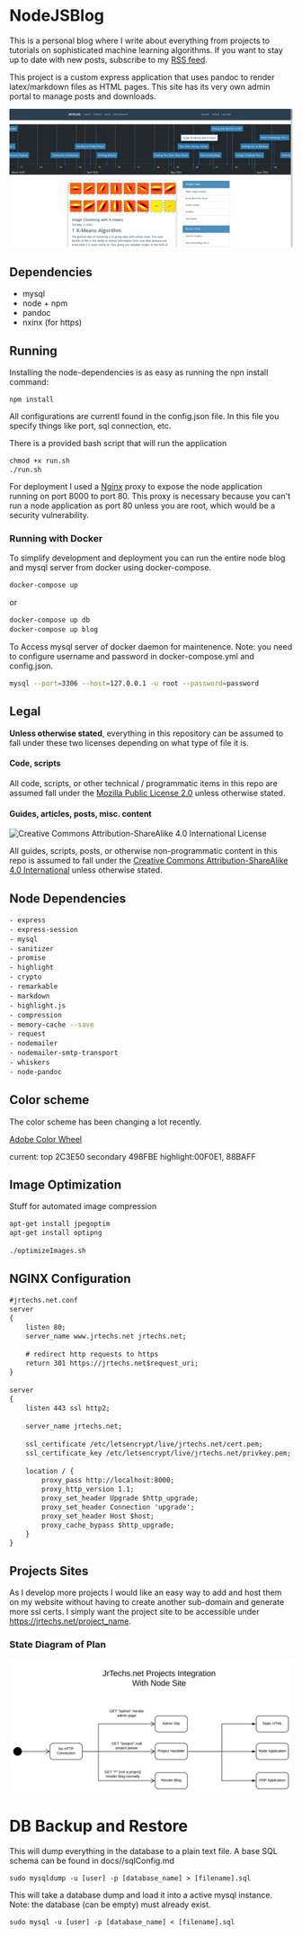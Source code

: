# NodeJSBlog

This is a personal blog where I write about everything from projects to tutorials on sophisticated machine learning algorithms. 
If you want to stay up to date with new posts, subscribe to my [RSS feed](https://jrtechs.net/rss).

This project is a custom express application that uses pandoc to render latex/markdown files as HTML pages. 
This site has its very own admin portal to manage posts and downloads.

![Posts Page](docs/postsPage.png)

## Dependencies

- mysql
- node + npm
- pandoc
- nxinx (for https)

## Running

Installing the node-dependencies is as easy as running the npn install command:

```
npm install
```

All configurations are currentl found in the config.json file.
In this file you specify things like port, sql connection, etc.

There is a provided bash script that will run the application

```
chmod +x run.sh
./run.sh
```


For deployment I used a [Nginx](https://www.digitalocean.com/community/tutorials/how-to-set-up-a-node-js-application-for-production-on-ubuntu-16-04) 
proxy to expose the node application running on port 8000 to port 80. This proxy is necessary
because you can't run a node application as port 80 unless you are root, which would be a 
security vulnerability. 



### Running with Docker

To simplify development and deployment you can run the entire node blog and mysql server from docker using docker-compose.


```bash
docker-compose up
```

or

```bash
docker-compose up db
docker-compose up blog
```

To Access mysql server of docker daemon for maintenence. Note: you need to configure username and password in docker-compose.yml and config.json.

```bash
mysql --port=3306 --host=127.0.0.1 -u root --password=password
```


## Legal

**Unless otherwise stated**, everything in this repository can be 
assumed to fall under these two licenses depending on what type of file it is.

#### Code, scripts

All code, scripts, or other technical / programmatic items in this repo are 
assumed fall under the [Mozilla Public License 2.0](https://www.mozilla.org/en-US/MPL/) 
unless otherwise stated.

#### Guides, articles, posts, misc. content

![Creative Commons Attribution-ShareAlike 4.0 International License](https://i.creativecommons.org/l/by-sa/4.0/88x31.png)

All guides, scripts, posts, or otherwise non-programmatic content in this 
repo is assumed to fall under 
the [Creative Commons Attribution-ShareAlike 4.0 International](https://creativecommons.org/licenses/by-sa/4.0/) 
unless otherwise stated.



## Node Dependencies

```bash
- express
- express-session
- mysql
- sanitizer
- promise
- highlight
- crypto
- remarkable
- markdown
- highlight.js
- compression
- memory-cache --save
- request
- nodemailer
- nodemailer-smtp-transport
- whiskers
- node-pandoc
```


## Color scheme

The color scheme has been changing a lot recently. 

[Adobe Color Wheel](https://color.adobe.com/create/color-wheel/?copy=true&base=2&rule=Custom&selected=4&name=Copy%20of%20Site&mode=cmyk&rgbvalues=0.17254901960784313,0.24313725490196078,0.3137254901960784,0.28627450980392155,0.5607843137254902,0.7450980392156863,0.5329137283008958,0.7301501780381741,1,0.8235294117647058,0.7529411764705882,1,0.042420144797897574,0,0.17000000000000004&swatchOrder=0,1,2,3,4)

current:
top 2C3E50
secondary 498FBE
highlight:00F0E1, 88BAFF


## Image Optimization
Stuff for automated image compression
```
apt-get install jpegoptim
apt-get install optipng

./optimizeImages.sh
```

## NGINX Configuration
```
#jrtechs.net.conf
server 
{
    listen 80;
    server_name www.jrtechs.net jrtechs.net;

    # redirect http requests to https
    return 301 https://jrtechs.net$request_uri;
}

server 
{
    listen 443 ssl http2;

    server_name jrtechs.net;

    ssl_certificate /etc/letsencrypt/live/jrtechs.net/cert.pem;
    ssl_certificate_key /etc/letsencrypt/live/jrtechs.net/privkey.pem;

    location / {
        proxy_pass http://localhost:8000;
        proxy_http_version 1.1;
        proxy_set_header Upgrade $http_upgrade;
        proxy_set_header Connection 'upgrade';
        proxy_set_header Host $host;
        proxy_cache_bypass $http_upgrade;
    }
}
```


## Projects Sites

As I develop more projects I would like an easy way to add and host them on my website without having to create another sub-domain and generate more ssl certs. 
I simply want the project site to be accessible under https://jrtechs.net/project_name.

### State Diagram of Plan

![diagram](docs/projectsSites.svg)


# DB Backup and Restore

This will dump everything in the database to a plain text file. A base SQL schema can be found in docs//sqlConfig.md

```
sudo mysqldump -u [user] -p [database_name] > [filename].sql
```

This will take a database dump and load it into a active mysql instance.
Note: the database (can be empty) must already exist.

```
sudo mysql -u [user] -p [database_name] < [filename].sql
```